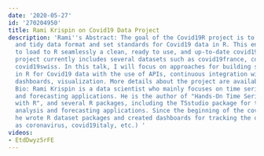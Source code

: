 ```yaml
---
date: '2020-05-27'
id: '270204950'
title: Rami Krispin on Covid19 Data Project
description: 'Rami''s Abstract: The goal of the Covid19R project is to create a uniform
  and tidy data format and set standards for Covid19 data in R. This enables the users
  to load to R seamlessly a clean, ready to use, and up-to-date covid19 dataset. The
  project currently includes several datasets such as covid19france, covid19nytimes,
  covid19swiss. In this talk, I will focus on approaches for building supporting tools
  in R for Covid19 data with the use of APIs, continuous integration with Github Actions,
  dashboards, visualization. More details about the project are available here: https://github.com/Covid19R
  Bio: Rami Krispin is a data scientist who mainly focuses on time series analysis
  and forecasting applications. He is the author of "Hands-On Time Series Analysis
  with R", and several R packages, including the TSstudio package for time series
  analysis and forecasting applications. Since the beginning of the covid19 outbreak,
  he wrote R dataset packages and created dashboards for tracking the outbreak (such
  as coronavirus, covid19italy, etc.) '
videos:
- EtdDwyz5rFE
---
```

